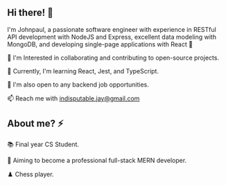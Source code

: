 ## Hi there! 👋

I'm Johnpaul, a passionate software engineer with experience in RESTful API development with NodeJS and Express, excellent data modeling with MongoDB, and developing single-page applications with React 🤖

👀 I'm Interested in collaborating and contributing to open-source projects.

🌱 Currently, I'm learning React, Jest, and TypeScript.

💞️ I'm also open to any backend job opportunities.

📫 Reach me with indisputable.jay@gmail.com


## About me? ⚡
📚 Final year CS Student.

🎯 Aiming to become a professional full-stack MERN developer.

♟️ Chess player.



<!---
debugger0x/debugger0x is a ✨ special ✨ repository because its `README.md` (this file) appears on your GitHub profile.
You can click the Preview link to take a look at your changes.
--->
